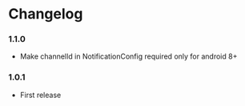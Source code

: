 # Changelog

### 1.1.0
- Make channelId in NotificationConfig required only for android 8+

### 1.0.1
- First release
